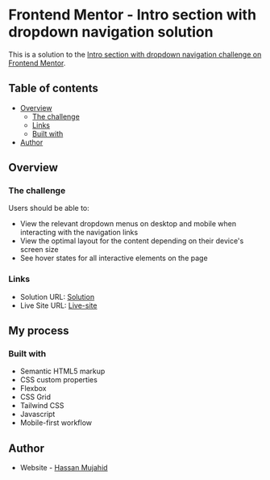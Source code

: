 # Frontend Mentor - Intro section with dropdown navigation solution

This is a solution to the [Intro section with dropdown navigation challenge on Frontend Mentor](https://www.frontendmentor.io/challenges/intro-section-with-dropdown-navigation-ryaPetHE5).

## Table of contents

- [Overview](#overview)
  - [The challenge](#the-challenge)
  - [Links](#links)
  - [Built with](#built-with)
- [Author](#author)

## Overview

### The challenge

Users should be able to:

- View the relevant dropdown menus on desktop and mobile when interacting with the navigation links
- View the optimal layout for the content depending on their device's screen size
- See hover states for all interactive elements on the page

### Links

- Solution URL: [Solution](https://github.com/Netixsol-Innovator-Internship/Hassan-Mujahid/tree/main/Week2/Day-5-and-6)
- Live Site URL: [Live-site](https://intro-section-solution-by-hassan.netlify.app/)

## My process

### Built with

- Semantic HTML5 markup
- CSS custom properties
- Flexbox
- CSS Grid
- Tailwind CSS
- Javascript
- Mobile-first workflow

## Author

- Website - [Hassan Mujahid](https://intro-section-solution-by-hassan.netlify.app/)
